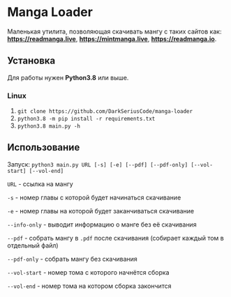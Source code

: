 # Manga Loader
Маленькая утилита, позволяющая скачивать мангу с таких сайтов как: **https://readmanga.live**, **https://mintmanga.live**, **https://readmanga.io**.

## Установка
Для работы нужен **Python3.8** или выше.

### Linux
1. `git clone https://github.com/DarkSeriusCode/manga-loader`
2. `python3.8 -m pip install -r requirements.txt`
3. `python3.8 main.py -h`


## Использование
Запуск: `python3 main.py URL [-s] [-e] [--pdf] [--pdf-only] [--vol-start] [--vol-end]`

`URL` - ссылка на мангу

`-s` - номер главы с которой будет начинаться скачивание

`-e` - номер главы на которой будет заканчиваться скачивание

`--info-only` - выводит информацию о манге без её скачивания

`--pdf` - собрать мангу в `.pdf` после скачивания (собирает каждый том в отдельный файл)

`--pdf-only` - собрать мангу без скачивания

`--vol-start` - номер тома с которого начнётся сборка

`--vol-end` - номер тома на котором сборка закончится
